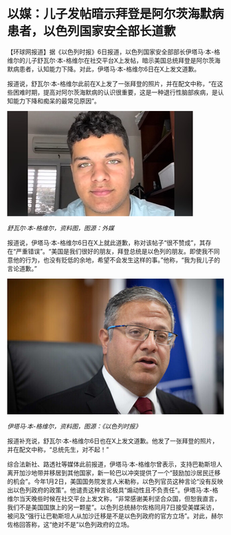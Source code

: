 # 以媒：儿子发帖暗示拜登是阿尔茨海默病患者，以色列国家安全部长道歉

【环球网报道】据《以色列时报》6日报道，以色列国家安全部部长伊塔马·本-格维尔的儿子舒瓦尔·本-格维尔在社交平台X上发帖，暗示美国总统拜登是阿尔茨海默病患者，认知能力下降。对此，伊塔马·本-格维尔6日在X上发文道歉。

报道说，舒瓦尔·本-格维尔此前在X上发了一张拜登的照片，并在配文中称，“在这些困难时期，提高对阿尔茨海默病的认识很重要，这是一种退行性脑部疾病，是认知能力下降和痴呆的最常见原因”。

![437f014dd60cfb904a329ba7f85c2a09.jpg](https://raw.githubusercontent.com/qqhsx/qqnews_image/main/2024/02/06/以媒：儿子发帖暗示拜登是阿尔茨海默病患者，以色列国家安全部长道歉/437f014dd60cfb904a329ba7f85c2a09.jpg)

_舒瓦尔·本-格维尔，资料图，图源：外媒_

报道说，伊塔马·本-格维尔6日在X上就此道歉，称对该帖子“很不赞成”，其存在“严重错误”。“美国是我们很好的朋友，拜登总统是以色列的朋友。即使我不同意他的行为，也没有贬低的余地，希望不会发生这样的事。”他称，“我为我儿子的言论道歉。”

![c8c05ec75b07ddf619d33bffd67bedb8.jpg](https://raw.githubusercontent.com/qqhsx/qqnews_image/main/2024/02/06/以媒：儿子发帖暗示拜登是阿尔茨海默病患者，以色列国家安全部长道歉/c8c05ec75b07ddf619d33bffd67bedb8.jpg)

 _伊塔马·本-格维尔，资料图，图源：《以色列时报》_

报道补充说，舒瓦尔·本-格维尔6日也在X上发文道歉。他发了一张拜登的照片，并在配文中称，“总统先生，对不起！”

综合法新社、路透社等媒体此前报道，伊塔马·本-格维尔曾表示，支持巴勒斯坦人离开加沙地带并移居到其他国家，新一轮巴以冲突提供了一个“鼓励加沙居民迁移的机会”。今年1月2日，美国国务院发言人米勒称，以色列官员这种言论“没有反映出以色列政府的政策”。他谴责这种言论极具“煽动性且不负责任”。伊塔马·本-格维尔当天晚些时候在社交平台上发文称，“非常感谢美利坚合众国，但恕我直言，我们不是美国国旗上的另一颗星”。以色列总统赫尔佐格同月7日接受美媒采访，被问及“强行让巴勒斯坦人从加沙迁移是不是以色列政府的官方立场”。对此，赫尔佐格回答称，这“绝对不是”以色列政府的立场。

